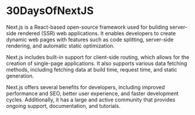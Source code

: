 # 30DaysOfNextJS

Next.js is a React-based open-source framework used for building server-side rendered (SSR) web applications. It enables developers to create dynamic web pages with features such as code splitting, server-side rendering, and automatic static optimization.

Next.js includes built-in support for client-side routing, which allows for the creation of single-page applications. It also supports various data fetching methods, including fetching data at build time, request time, and static generation.

Next.js offers several benefits for developers, including improved performance and SEO, better user experience, and faster development cycles. Additionally, it has a large and active community that provides ongoing support, documentation, and tutorials.
